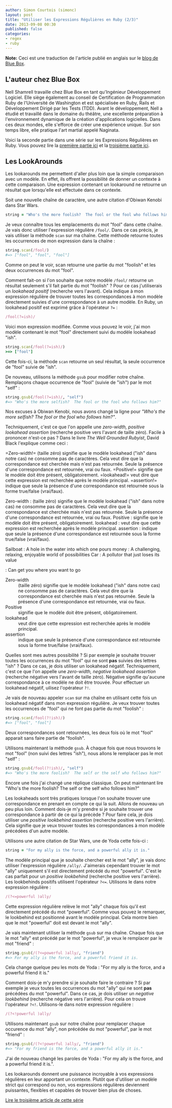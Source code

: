 ```yaml
---
author: Simon Courtois (simonc)
layout: post
title: "Utiliser les Expressions Régulières en Ruby (2/3)"
date: 2013-09-08 00:30
published: false
categories:
- regex
- ruby
---
```


**Note:** Ceci est une traduction de l'article publié en anglais sur le
[blog de Blue Box](http://www.bluebox.net/about/blog/2013/03/using-regular-expressions-in-ruby-part-2-of-3/).

<!-- more -->

## L'auteur chez Blue Box

Nell Shamrell travaille chez Blue Box en tant qu'Ingénieur Développement
Logiciel. Elle siège également au conseil de Certification de Programmation
Ruby de l'Université de Washington et est spécialisée en Ruby, Rails et
Développement Dirigé par les Tests (TDD). Avant le développement, Nell a étudié
et travaillé dans le domaine du théâtre, une excellente préparation à
l'environnement dynamique de la création d'applications logicielles. Dans ces
deux mondes, elle s'efforce de créer une expérience unique. Sur son temps
libre, elle pratique l'art martial appelé Naginata.

Voici la seconde partie dans une série sur les Expressions Régulières en Ruby.
Vous pouvez lire la
[première partie ici](/post/utiliser-les-expressions-regulieres-en-ruby-1-sur-3) et la
[troisième partie ici](/post/utiliser-les-expressions-regulieres-en-ruby-3-sur-3).

<!-- more -->

## Les LookArounds

Les lookarounds me permettent d'aller plus loin que la simple comparaison avec
un modèle. En effet, ils offrent la possibilité de donner un contexte à cette
comparaison. Une expression contenant un lookaround ne retourne un résultat que
lorsqu'elle est effectuée dans ce contexte.

Soit une nouvelle chaîne de caractère, une autre citation d'Obiwan Kenobi dans
Star Wars.

``` ruby
string = "Who's the more foolish?  The fool or the fool who follows him?"
```

Je veux connaître tous les emplacements du mot "fool" dans cette chaîne. Je vais
donc utiliser l'expression régulière `/fool/`. Dans ce cas précis, je vais
utiliser la méthode `scan` sur ma chaîne. Cette méthode retourne toutes les
occurrences de mon expression dans la chaîne :

``` ruby
string.scan(/fool/)
#=> ["fool", "fool", "fool"]
```

Comme on peut le voir, scan retourne une partie du mot "foolish" et les deux
occurrences du mot "fool".

Comment fait-on si l'on souhaite que notre modèle `/fool/` retourne un résultat
seulement s'il fait partie du mot "foolish" ? Pour ce cas j'utiliserais un
_lookahead positif_ (recherche vers l'avant). Cela indique à mon expression
régulière de trouver toutes les correspondances à mon modèle directement suivies
d'une correspondance à un autre modèle. En Ruby, un lookahead positif est
exprimé grâce à l'opérateur `?=` :

``` ruby
/fool(?=ish)/
```

Voici mon expression modifiée. Comme vous pouvez le voir, j'ai mon modèle
contenant le mot "fool" directement suivi du modèle lookahead "ish".

``` ruby
string.scan(/fool(?=ish)/)
>=> ["fool"]
```

Cette fois-ci, la méthode `scan` retourne un seul résultat, la seule occurrence
de "fool" suivie de "ish".

De nouveau, utilisons la méthode `gsub` pour modifier notre chaîne. Remplaçons
chaque occurrence de "fool" (suivie de "ish") par le mot "self" :

``` ruby
string.gsub(/fool(?=ish)/, "self")
#=> "Who's the more selfish?  The fool or the fool who follows him?"
```

Nos excuses à Obiwan Kenobi, nous avons changé la ligne pour _"Who's the more
selfish?  The fool or the fool who follows him?"_.

Techniquement, c'est ce que l'on appelle une _zero-width, positive lookahead
assertion_ (recherche positive vers l'avant de taille zéro). Facile à prononcer
n'est-ce pas ? Dans le livre _The Well Grounded Rubyist_, David Black
l'explique comme ceci :

=Zero-width!=
    (taille zéro) signifie que le modèle lookahead ("ish" dans notre cas) ne
    consomme pas de caractères. Cela veut dire que la correspondance est
    cherchée mais n'est pas retournée. Seule la présence d'une correspondance
    est retournée, vrai ou faux.
=Positive!=
    signifie que le modèle doit être présent, obligatoirement.
=lookahead!=
    veut dire que cette expression est recherchée après le modèle
    principal.
=assertion!=
    indique que seule la présence d'une correspondance est retournée sous
    la forme true/false (vrai/faux).

Zero-width
:    (taille zéro) signifie que le modèle lookahead ("ish" dans notre cas) ne
     consomme pas de caractères. Cela veut dire que la correspondance est
     cherchée mais n'est pas retournée. Seule la présence d'une correspondance
     est retournée, vrai ou faux.
Positive
:    signifie que le modèle doit être présent, obligatoirement.
lookahead
:    veut dire que cette expression est recherchée après le modèle
     principal.
assertion
:    indique que seule la présence d'une correspondance est retournée sous
     la forme true/false (vrai/faux).

Sailboat
:    A hole in the water into which one pours money
:    A challenging, relaxing, enjoyable world of possibilities
Car
:    A pollutor that just loses its value

:    Can get you where you want to go

<dl>
  <dt>Zero-width</dt>
  <dd>(taille zéro) signifie que le modèle lookahead ("ish" dans notre cas) ne
    consomme pas de caractères. Cela veut dire que la correspondance est
    cherchée mais n'est pas retournée. Seule la présence d'une correspondance
    est retournée, vrai ou faux.</dd>

  <dt>Positive</dt>
  <dd>signifie que le modèle doit être présent, obligatoirement.</dd>

  <dt>lookahead</dt>
  <dd>veut dire que cette expression est recherchée après le modèle
    principal.</dd>

  <dt>assertion</dt>
  <dd>indique que seule la présence d'une correspondance est retournée sous
    la forme true/false (vrai/faux).</dd>
</dl>

Quelles sont mes autres possibilité ? Si par exemple je souhaite trouver toutes
les occurrences du mot "fool" qui ne sont **pas** suivies des lettres "ish" ?
Dans ce cas, je dois utiliser un lookahead négatif. Techniquement, c'est ce que
l'on appelle une _zero-width, negative lookahead assertion_ (recherche négative
vers l'avant de taille zéro). Négative signifie qu'aucune correspondance à ce
modèle ne doit être trouvée. Pour effectuer un lookahead négatif, uilisez
l'opérateur `?!`.

Je vais de nouveau appeler `scan` sur ma chaîne en utilisant cette fois un
lookahead négatif dans mon expression régulière. Je veux trouver toutes les
occurrences de "fool" qui ne font pas partie du mot "foolish" :

``` ruby
string.scan(/fool(?!ish)/)
#=> ["fool", "fool"]
```

Deux correspondances sont retournées, les deux fois où le mot "fool" apparait
sans faire partie de "foolish".

Utilisons maintenant la méthode `gsub`. À chaque fois que nous
trouvons le mot "fool" (non suivi des lettres "ish"), nous allons le remplacer
pas le mot "self" :

``` ruby
string.gsub(/fool(?!ish)/, "self")
#=> "Who's the more foolish?  The self or the self who follows him?"
```
Encore une fois j'ai changé une réplique classique. On peut maintenant lire
"Who's the more foolish?  The self or the self who follows him?"

Les lookaheads sont très pratiques lorsque l'on souhaite trouver une
correspondance en prenant en compte ce qui la suit. Allons de nouveau un peu
plus loin. Comment dois-je m'y prendre si je souhaite trouver une correspondance
à partir de ce qui la précède ? Pour faire cela, je dois utiliser une _positive
lookbehind assertion_ (recherche positive vers l'arrière). Cela signifie que je
veux trouver toutes les correspondances à mon modèle précédées d'un autre
modèle.

Utilisons une autre citation de Star Wars, une de Yoda cette fois-ci :

``` ruby
string = "For my ally is the force, and a powerful ally it is."
```

The modèle principal que je souhaite chercher est le mot "ally", je vais donc
utiliser l'expression régulière `/ally/`. J'aimerais cependant trouver le mot
"ally" uniquement s'il est directement précédé du mot "powerful". C'est le cas
parfait pour un _positive lookbehind_ (recherche positive vers l'arrière). Les
lookbehinds positifs utilisent l'opérateur `?<=`. Utilisons le dans notre
expression régulière :

``` ruby
/(?<=powerful )ally/
```

Cette expression régulière relève le mot "ally" chaque fois qu'il est
directement précédé du mot "powerful". Comme vous pouvez le remarquer, le
lookbehind est positionné avant le modèle principal. Cela montre bien que le mot
"powerful" doit est devant le mot "ally".

Je vais maintenant utiliser la méthode `gsub` sur ma chaîne. Chaque fois que le
mot "ally" est précédé par le mot "powerful", je veux le remplacer par le mot
"friend" :

``` ruby
string.gsub(/(?<=powerful )ally/, "friend")
#=> For my ally is the force, and a powerful friend it is.
```

Cela change quelque peu les mots de Yoda : "For my ally is the force, and a
powerful friend it is."

Comment dois-je m'y prendre si je souhaite faire le contraire ? Si par exemple
je veux toutes les occurrences du mot "ally" qui ne sont **pas** précédées du
mot "powerful". Dans ce cas, je dois utiliser un _negative lookbehind_
(recherche négative vers l'arrière). Pour cela on trouve l'opérateur `?<!`.
Utilisons-le dans notre expression régulière :

``` ruby
/(?<!powerful )ally/
```

Utilisons maintenant `gsub` sur notre chaîne pour remplacer chaque occurence du
mot "ally", non précédée du mot "powerful", par le mot "friend" :

``` ruby
string.gsub(/(?<!powerful )ally/, "friend")
#=> "For my friend is the force, and a powerful ally it is."
```

J'ai de nouveau changé les paroles de Yoda : "For my ally is the force, and a
powerful friend it is.".

Les lookarounds donnent une puissance incroyable à vos expressions régulières en
leur apportant un contexte. Plutôt que d'utiliser un modèle strict qui
correspond ou non, vos expressions régulières deviennent puissantes, flexibles
et capables de trouver bien plus de choses.

[Lire le troisième article de cette série](/post/utiliser-les-expressions-regulieres-en-ruby-3-sur-3)
